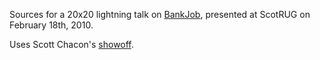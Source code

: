 Sources for a 20x20 lightning talk on [BankJob][bankjob], presented at ScotRUG on February 18th, 2010.

Uses Scott Chacon's [showoff][showoff].

[bankjob]: http://github.com/rhubarb/bankjob
[showoff]: http://github.com/schacon/showoff
